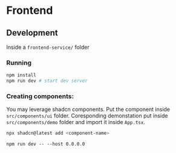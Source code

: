 # Frontend

## Development
Inside a `frontend-service/` folder

### Running 
```bash
npm install
npm run dev # start dev server
```

### Creating components:
You may leverage shadcn components. Put the component inside `src/components/ui` folder. Coresponding demonstation put inside `src/components/demo` folder and import it inside `App.tsx`.

```bash
npx shadcn@latest add <component-name>
```

```run game, then connect Network 1
npm run dev -- --host 0.0.0.0

```